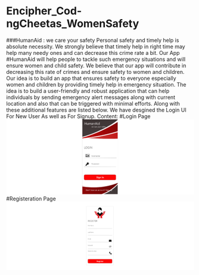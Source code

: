 # Encipher_Cod-ngCheetas_WomenSafety
###HumanAid : we care your safety
Personal safety and timely help is absolute necessity. We strongly believe that timely help in right
time may help many needy ones and can decrease this crime rate a bit.
Our App #HumanAid will help people to tackle such emergency situations and will ensure women
and child safety. We believe that our app will contribute in decreasing this rate of crimes and
ensure safety to women and children.
Our idea is to build an app that ensures safety to everyone especially women and children by
providing timely help in emergency situation. The idea is to build a user-friendly and robust
application that can help individuals by sending emergency alert messages along with current
location and also that can be triggered with minimal efforts. Along with these additional features
are listed below.
We have desgined the Login UI For New User As well as For Signup.
Content:
#Login Page 
![Login](LoginPortal.png)
#Registeration Page
![Register](register.png)

